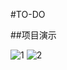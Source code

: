#TO-DO

##项目演示

![1](https://raw.githubusercontent.com/Seanwong933/TO-DO/master/Gif/Home.gif) ![2](https://raw.githubusercontent.com/Seanwong933/TO-DO/master/Gif/Calendar.gif)